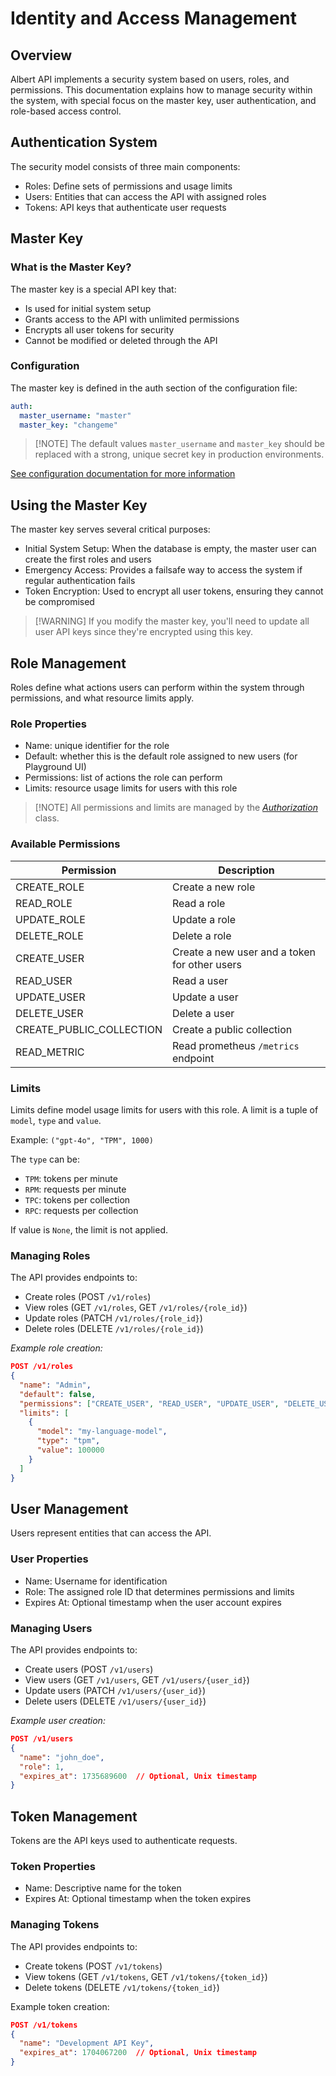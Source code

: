 # Identity and Access Management

## Overview

Albert API implements a security system based on users, roles, and permissions. This documentation explains how to manage security within the system, with special focus on the master key, user authentication, and role-based access control.

## Authentication System

The security model consists of three main components:
- Roles: Define sets of permissions and usage limits
- Users: Entities that can access the API with assigned roles
- Tokens: API keys that authenticate user requests

## Master Key

### What is the Master Key?

The master key is a special API key that:
- Is used for initial system setup
- Grants access to the API with unlimited permissions
- Encrypts all user tokens for security
- Cannot be modified or deleted through the API

### Configuration

The master key is defined in the auth section of the configuration file:

```yaml
auth:
  master_username: "master"
  master_key: "changeme"
```

> [!NOTE] The default values `master_username` and `master_key` should be replaced with a strong, unique secret key in production environments.

[See configuration documentation for more information](./deployment.md#auth)

## Using the Master Key

The master key serves several critical purposes:
- Initial System Setup: When the database is empty, the master user can create the first roles and users
- Emergency Access: Provides a failsafe way to access the system if regular authentication fails
- Token Encryption: Used to encrypt all user tokens, ensuring they cannot be compromised

> [!WARNING] If you modify the master key, you'll need to update all user API keys since they're encrypted using this key.

## Role Management

Roles define what actions users can perform within the system through permissions, and what resource limits apply.

### Role Properties

- Name: unique identifier for the role
- Default: whether this is the default role assigned to new users (for Playground UI)
- Permissions: list of actions the role can perform
- Limits: resource usage limits for users with this role

> [!NOTE] All permissions and limits are managed by the *[Authorization](../app/helpers/_authorization.py)* class.

### Available Permissions

| Permission               | Description |
| ------------------------ | ----------- |
| CREATE_ROLE              | Create a new role |
| READ_ROLE                | Read a role |
| UPDATE_ROLE              | Update a role |
| DELETE_ROLE              | Delete a role |
| CREATE_USER              | Create a new user and a token for other users |
| READ_USER                | Read a user |
| UPDATE_USER              | Update a user |
| DELETE_USER              | Delete a user |
| CREATE_PUBLIC_COLLECTION | Create a public collection |
| READ_METRIC              | Read prometheus `/metrics` endpoint |

### Limits

Limits define model usage limits for users with this role. A limit is a tuple of `model`, `type` and `value`.

Example: `("gpt-4o", "TPM", 1000)`

The `type` can be:
- `TPM`: tokens per minute
- `RPM`: requests per minute
- `TPC`: tokens per collection
- `RPC`: requests per collection

If value is `None`, the limit is not applied.

### Managing Roles

The API provides endpoints to:
- Create roles (POST `/v1/roles`)
- View roles (GET `/v1/roles`, GET `/v1/roles/{role_id}`)
- Update roles (PATCH `/v1/roles/{role_id}`)
- Delete roles (DELETE `/v1/roles/{role_id}`)

*Example role creation:*

```json
POST /v1/roles
{
  "name": "Admin",
  "default": false,
  "permissions": ["CREATE_USER", "READ_USER", "UPDATE_USER", "DELETE_USER"],
  "limits": [
    {
      "model": "my-language-model",
      "type": "tpm",
      "value": 100000
    }
  ]
}
```

## User Management

Users represent entities that can access the API.

### User Properties

- Name: Username for identification
- Role: The assigned role ID that determines permissions and limits
- Expires At: Optional timestamp when the user account expires

### Managing Users

The API provides endpoints to:
- Create users (POST `/v1/users`)
- View users (GET `/v1/users`, GET `/v1/users/{user_id}`)
- Update users (PATCH `/v1/users/{user_id}`)
- Delete users (DELETE `/v1/users/{user_id}`)

*Example user creation:*

```json
POST /v1/users
{
  "name": "john_doe",
  "role": 1,
  "expires_at": 1735689600  // Optional, Unix timestamp
}
```

## Token Management

Tokens are the API keys used to authenticate requests.

### Token Properties

- Name: Descriptive name for the token
- Expires At: Optional timestamp when the token expires

### Managing Tokens

The API provides endpoints to:

- Create tokens (POST `/v1/tokens`)
- View tokens (GET `/v1/tokens`, GET `/v1/tokens/{token_id}`)
- Delete tokens (DELETE `/v1/tokens/{token_id}`)

Example token creation:

```json
POST /v1/tokens
{
  "name": "Development API Key",
  "expires_at": 1704067200  // Optional, Unix timestamp
}
```